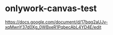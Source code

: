 # onlywork-canvas-test

https://docs.google.com/document/d/17bqg2aUJv-xqMwnY37d0Xg_0WBxeR1PqbecAbL4YD4E/edit
